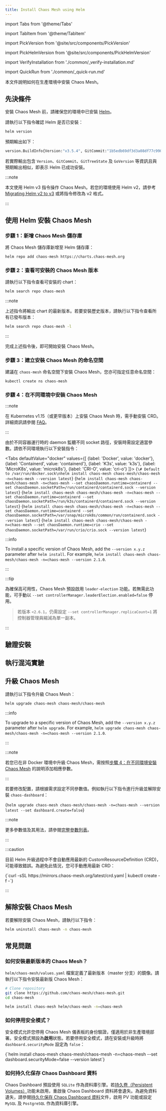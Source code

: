 ```yaml
---
title: Install Chaos Mesh using Helm
---
```


import Tabs from '@theme/Tabs'

import TabItem from '@theme/TabItem'

import PickVersion from '@site/src/components/PickVersion'

import PickHelmVersion from '@site/src/components/PickHelmVersion'

import VerifyInstallation from './common/\_verify-installation.md'

import QuickRun from './common/\_quick-run.md'

本文件說明如何在生產環境中安裝 Chaos Mesh。

## 先決條件

安裝 Chaos Mesh 前，請確保您的環境中已安裝 [Helm](https://helm.sh/docs/intro/install/)。

請執行以下指令確認 Helm 是否已安裝：

```bash
helm version
```

預期輸出如下：

```bash
version.BuildInfo{Version:"v3.5.4", GitCommit:"1b5edb69df3d3a08df77c9902dc17af864ff05d1", GitTreeState:"dirty", GoVersion: "go1.16.3"}
```

若實際輸出包含 `Version`、`GitCommit`、`GitTreeState` 及 `GoVersion` 等資訊且與預期輸出相似，即表示 Helm 已成功安裝。

:::note

本文使用 Helm v3 指令操作 Chaos Mesh。若您的環境使用 Helm v2，請參考 [Migrating Helm v2 to v3](https://helm.sh/docs/topics/v2_v3_migration/) 或將指令修改為 v2 格式。

:::

## 使用 Helm 安裝 Chaos Mesh

### 步驟 1：新增 Chaos Mesh 儲存庫

將 Chaos Mesh 儲存庫新增至 Helm 儲存庫：

```bash
helm repo add chaos-mesh https://charts.chaos-mesh.org
```

### 步驟 2：查看可安裝的 Chaos Mesh 版本

請執行以下指令查看可安裝的 chart：

```bash
helm search repo chaos-mesh
```

:::note

上述指令將輸出 chart 的最新版本。若要安裝歷史版本，請執行以下指令查看所有已發布版本：

```bash
helm search repo chaos-mesh -l
```

:::

完成上述指令後，即可開始安裝 Chaos Mesh。

### 步驟 3：建立安裝 Chaos Mesh 的命名空間

建議在 `chaos-mesh` 命名空間下安裝 Chaos Mesh，您亦可指定任意命名空間：

```bash
kubectl create ns chaos-mesh
```

### 步驟 4：在不同環境中安裝 Chaos Mesh

:::note

在 Kubernetes v1.15（或更早版本）上安裝 Chaos Mesh 時，需手動安裝 CRD。詳細資訊請參閱 [FAQ](./faqs.md#failed-to-install-chaos-mesh-with-the-message-no-matches-for-kind-customresourcedefinition-in-version-apiextensionsk8siov1)。

:::

由於不同容器運行時的 daemon 監聽不同 socket 路徑，安裝時需設定適當參數。請依不同環境執行以下安裝指令：

<!-- prettier-ignore -->

<Tabs defaultValue="docker" values={[
  {label: 'Docker', value: 'docker'},
  {label: 'Containerd', value: 'containerd'},
  {label: 'K3s', value: 'k3s'},
  {label: 'MicroK8s', value: 'microk8s'},
  {label: 'CRI-O', value: 'cri-o'}
]}>
  <TabItem value="docker">
    <PickHelmVersion>{`\# Default to /var/run/docker.sock\nhelm install chaos-mesh chaos-mesh/chaos-mesh -n=chaos-mesh --version latest`}</PickHelmVersion>
  </TabItem>
  <TabItem value="containerd">
    <PickHelmVersion>{`helm install chaos-mesh chaos-mesh/chaos-mesh -n=chaos-mesh --set chaosDaemon.runtime=containerd --set chaosDaemon.socketPath=/run/containerd/containerd.sock --version latest`}</PickHelmVersion>
  </TabItem>
  <TabItem value="k3s">
    <PickHelmVersion>{`helm install chaos-mesh chaos-mesh/chaos-mesh -n=chaos-mesh --set chaosDaemon.runtime=containerd --set chaosDaemon.socketPath=/run/k3s/containerd/containerd.sock --version latest`}</PickHelmVersion>
  </TabItem>
  <TabItem value="microk8s">
    <PickHelmVersion>{`helm install chaos-mesh chaos-mesh/chaos-mesh -n=chaos-mesh --set chaosDaemon.runtime=containerd --set chaosDaemon.socketPath=/var/snap/microk8s/common/run/containerd.sock --version latest`}</PickHelmVersion>
  </TabItem>
  <TabItem value="cri-o">
    <PickHelmVersion>{`helm install chaos-mesh chaos-mesh/chaos-mesh -n=chaos-mesh --set chaosDaemon.runtime=crio --set chaosDaemon.socketPath=/var/run/crio/crio.sock --version latest`}</PickHelmVersion>
  </TabItem>
</Tabs>

:::info

To install a specific version of Chaos Mesh, add the `--version x.y.z` parameter after `helm install`. For example, `helm install chaos-mesh chaos-mesh/chaos-mesh -n=chaos-mesh --version 2.1.0`.

:::

:::tip

為確保高可用性，Chaos Mesh 預設啟用 `leader-election` 功能。若無需此功能，可手動以 `--set controllerManager.leaderElection.enabled=false` 停用。

> 若版本 `<2.6.1`，仍需設定 `--set controllerManager.replicaCount=1` 將控制器管理員縮減為單一副本。

:::

## 驗證安裝

<VerifyInstallation />

## 執行混沌實驗

<QuickRun />

## 升級 Chaos Mesh

請執行以下指令升級 Chaos Mesh：

```bash
helm upgrade chaos-mesh chaos-mesh/chaos-mesh
```

:::info

To upgrade to a specific version of Chaos Mesh, add the `--version x.y.z` parameter after `helm upgrade`. For example, `helm upgrade chaos-mesh chaos-mesh/chaos-mesh -n=chaos-mesh --version 2.1.0`.

:::

:::note

若您已在非 Docker 環境中升級 Chaos Mesh，需按照[步驟 4：在不同環境安裝 Chaos Mesh](#step-4-install-chaos-mesh-in-different-environments) 的說明添加相應參數。

:::

若要修改配置，請根據需求設定不同參數值。例如執行以下指令進行升級並解除安裝 `chaos-dashboard`：

<PickHelmVersion>{`helm upgrade chaos-mesh chaos-mesh/chaos-mesh -n=chaos-mesh --version latest --set dashboard.create=false`}</PickHelmVersion>

:::note

更多參數值及其用法，請參閱[完整參數列表](https://github.com/chaos-mesh/chaos-mesh/blob/master/helm/chaos-mesh/values.yaml)。

:::

:::caution

目前 Helm 升級過程中不會自動應用最新的 CustomResourceDefinition (CRD)，可能導致錯誤。為避免此情況，您可手動應用最新 CRD：

<PickVersion>
{`curl -sSL https://mirrors.chaos-mesh.org/latest/crd.yaml | kubectl create -f -`}
</PickVersion>

:::

## 解除安裝 Chaos Mesh

若要解除安裝 Chaos Mesh，請執行以下指令：

```bash
helm uninstall chaos-mesh -n chaos-mesh
```

## 常見問題

### 如何安裝最新版本的 Chaos Mesh？

`helm/chaos-mesh/values.yaml` 檔案定義了最新版本（master 分支）的鏡像。請執行以下指令安裝最新版 Chaos Mesh：

```bash
# Clone repository
git clone https://github.com/chaos-mesh/chaos-mesh.git
cd chaos-mesh

helm install chaos-mesh helm/chaos-mesh -n=chaos-mesh
```

### 如何停用安全模式？

安全模式允許您停用 Chaos Mesh 儀表板的身份驗證，僅適用於非生產環境部署。安全模式預設為**啟用**狀態。若要停用安全模式，請在安裝或升級時將 `dashboard.securityMode` 設定為 `false`：

<PickHelmVersion>
{`helm install chaos-mesh chaos-mesh/chaos-mesh -n=chaos-mesh --set dashboard.securityMode=false --version latest`}
</PickHelmVersion>

### 如何持久化保存 Chaos Dashboard 資料

Chaos Dashboard 預設使用 `SQLite` 作為資料庫引擎。若[持久卷（Persistent Volumes）](https://kubernetes.io/docs/concepts/storage/persistent-volumes/)功能未啟用，重啟後 Chaos Dashboard 資料將會遺失。為避免資料遺失，請參閱[持久化保存 Chaos Dashboard 資料](persistence-dashboard.md)文件，啟用 PV 功能或設定 `MySQL` 及 `PostgreSQL` 作為資料庫引擎。